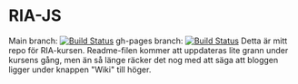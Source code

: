 RIA-JS
======

Main branch: [![Build Status](https://img.shields.io/travis/lohnn/RIA-JS/master.svg)](https://travis-ci.org/lohnn/RIA-JS)
gh-pages branch: [![Build Status](https://img.shields.io/travis/lohnn/RIA-JS/gh-pages.svg)](https://travis-ci.org/lohnn/RIA-JS)
Detta är mitt repo för RIA-kursen.
Readme-filen kommer att uppdateras lite grann under kursens gång, men än så länge räcker det nog med att säga att bloggen ligger under knappen "Wiki" till höger.
